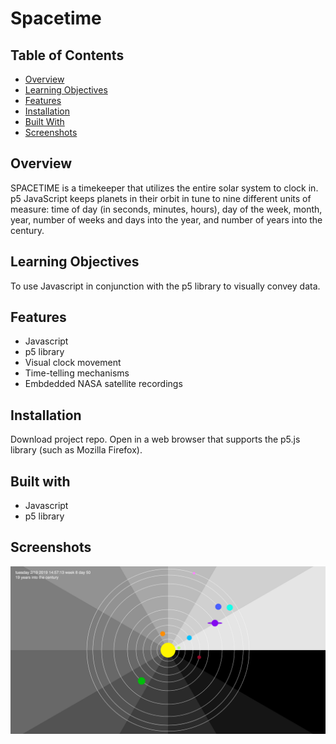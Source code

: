 # Spacetime

## Table of Contents

* [Overview](#overview)
* [Learning Objectives](#learning-objectives)
* [Features](#features)
* [Installation](#installation)
* [Built With](#built-with)
* [Screenshots](#screenshots)

## Overview

SPACETIME is a timekeeper that utilizes the entire solar system to clock in. p5 JavaScript keeps planets in their orbit in tune to nine different units of measure: time of day (in seconds, minutes, hours), day of the week, month, year, number of weeks and days into the year, and number of years into the century.

## Learning Objectives

To use Javascript in conjunction with the p5 library to visually convey data.

## Features

* Javascript
* p5 library
* Visual clock movement
* Time-telling mechanisms
* Embdedded NASA satellite recordings

## Installation

Download project repo. Open in a web browser that supports the p5.js library (such as Mozilla Firefox).

## Built with

* Javascript
* p5 library

## Screenshots

![screenshot](https://github.com/leiacarts/spacetime/blob/master/spacetime.png)
